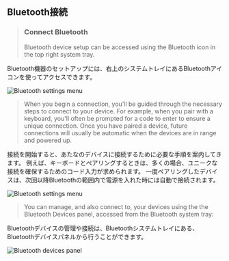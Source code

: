 ## Bluetooth接続
> ### Connect Bluetooth  
> Bluetooth device setup can be accessed using the Bluetooth icon in the top right system tray.

Bluetooth機器のセットアップには、右上のシステムトレイにあるBluetoothアイコンを使ってアクセスできます。

![Bluetooth settings menu](./../images/screen_btsettings.jpg)

> When you begin a connection, you'll be guided through the necessary steps to connect to your device.
> For example, when you pair with a keyboard, you'll often be prompted for a code to enter to ensure a unique connection.
> Once you have paired a device, future connections will usually be automatic when the devices are in range and powered up.

接続を開始すると、あたなのデバイスに接続するために必要な手順を案内してきます。
例えば、キーボードとペアリングするときは、多くの場合、ユニークな接続を確保するためのコード入力が求められます。
一度ペアリングしたデバイスは、次回以降Bluetoothの範囲内で電源を入れた時には自動で接続されます。

![Bluetooth settings menu](./../images/screen_btsetup01.jpg)

> You can manage, and also connect to, your devices using the the Bluetooth Devices panel, accessed from the Bluetooth system tray:

Bluetoothデバイスの管理や接続は、Bluetoothシステムトレイにある、Bluetoothデバイスパネルから行うことができます。

![Bluetooth devices panel](./../images/screen_btdevices.jpg)


